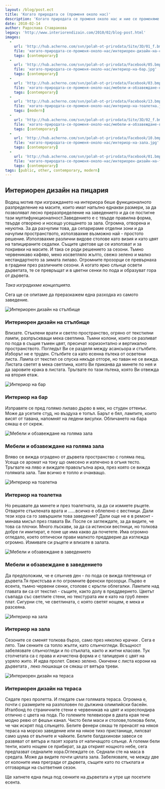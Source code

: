 ```yaml
---
layout: /blog/post.ect
title: 'Когато природата се (променя около нас)'
description: 'Когато природата се променя около нас и ние се променяме заедно с нея. Независимо дали го искаме или не времето, влияе на настроенията ни. Меним си и настроението, меним си и плановете  в зависимост дали е горещ и безгрижен слънчев ден или навъсено сиво небе се изсипва върху нас. '
date: 2010-02-14
author: Радослава Ставракова
legacy: 'http://www.interiorendizain.com/2010/02/blog-post.html'
images:
  -
    url: 'http://hub.acherno.com/svn/polah-ot-prirodata/Site/3D/01_f.bmp'
    file: 'когато-природата-се-променя-около-нас/интериорен-дизайн-на-стълбище.jpg'
    tags: [contemporary]
  -
    url: 'http://hub.acherno.com/svn/polah-ot-prirodata/Facebook/05.bmp'
    file: 'когато-природата-се-променя-около-нас/интериор-на-бар.jpg'
    tags: [contemporary]
  -
    url: 'http://hub.acherno.com/svn/polah-ot-prirodata/Facebook/03.bmp'
    file: 'когато-природата-се-променя-около-нас/мебели-и-обзавеждане-на-голяма-зала.jpg'
    tags: [contemporary]
  -
    url: 'http://hub.acherno.com/svn/polah-ot-prirodata/Facebook/13.bmp'
    file: 'когато-природата-се-променя-около-нас/интериор-на-тоалетна.jpg'
    tags: [modern]
  -
    url: 'http://hub.acherno.com/svn/polah-ot-prirodata/Site/3D/02_f.bmp'
    file: 'когато-природата-се-променя-около-нас/мебели-и-обзавеждане-в-заведението.jpg'
    tags: [contemporary]
  -
    url: 'http://hub.acherno.com/svn/polah-ot-prirodata/Facebook/10.bmp'
    file: 'когато-природата-се-променя-около-нас/интериор-на-зала.jpg'
    tags: [contemporary]
  -
    url: 'http://hub.acherno.com/svn/polah-ot-prirodata/Facebook/01.bmp'
    file: 'когато-природата-се-променя-около-нас/интериорен-дизайн-на-тераса.jpg'
    tags: [contemporary]
tags: [public, other, contemporary, modern]
---
```

## **Интериорен дизайн** на пицария
Водещ мотив при изграждането на интериора беше функционалното разпределение на масите, които имат напълно еднакви размери, за да позволяват лесно преразпределение на заведението и да се постигне тази мултифункционалност.Заведението е с твърде правилна форма, твърде отворено и носещо усещането за зала. Огромна, отворена и неуютна. За да разчупим това, да сепарираме отделни зони и да начупим пространството, използвахме възможно най - простото решение. Използвахме различни видове столове като визия и като цвят на тапицираните седалки. Същите цветове ще се използват и за покривки на масите. И така се роди решението за сезони. Тъмно червеникаво кафяво, меко изсветляло жълто, свежо зелено и малко нестандартното за зимата лилаво. Огромните прозорци се превърнаха в градини през различните сезони. А когато ярко слънце освети дърветата, те се превръщат и в цветни сенки по пода и образуват гора от дървета.

*Така изградихме концепцията.*

Сега ще се опитаме да преразкажем една разходка из самото заведениe.

![Интериорен дизайн на стълбище](когато-природата-се-променя-около-нас/интериорен-дизайн-на-стълбище.jpg)
### Интериорен дизайн на **стълбище**

Влизате. Стъклени врати и светло пространство, огряно от текстилни лампи, разпръскващи мека светлина. Тъмни колони, които се разливат по пода в същия тъмен цвят, пресичат хоризонтално и вертикално пространството. Погледът Ви се разделя между асансьора и стълбите. Изборът не е труден. Стълбите са като есенна пътека от осветени листа. Лампа от текстил се спуска някъде отгоре, но таван не се вижда. Листата светят в мека светлина, която  Ви приканва да минете по нея и да заровите крака в листата. Тръгвате по тази пътека, която Ви отвежда на втория етаж.

![Интериор на бар](когато-природата-се-променя-около-нас/интериор-на-бар.jpg)
### Интериор на **бар**

Изправяте се пред голямо лилаво дърво в мек, но студен оттенък. Може да усетите студ, но въздуха е топъл. Барът е бял, лампите, които висят от тавана, напомнят на ледени висулки. Обличането на бара сякаш е от скреж.

![Мебели и обзавеждане на голяма зала](когато-природата-се-променя-около-нас/мебели-и-обзавеждане-на-голяма-зала.jpg)
### Мебели и обзавеждане на **голяма зала**

Вляво се вижда оградено от дървета пространство с голяма пещ. Усеща се аромат на току що омесено и изпечено в огъня тесто. Тръгвате на ляво и виждате правоъгълна арка, през която се вижда голямата зала. Там всичко е топло и очакващо.

![Интериор на тоалетна](когато-природата-се-променя-около-нас/интериор-на-тоалетна.jpg)
### Интериор на **тоалетна**

Но решавате да минете и през тоалетната, за да си измиете ръцете. Отваряте стъклената врата и ……всичко е облепено с вестници. Дали тези хора са го завършили това заведение? Дали още не е в ремонт - минава мисъл през главата Ви. После се заглеждате, за да видите, че това са плочки. Много лъскави, за да са истински вестници, но толкова добре ги имитират, е поне ще има какво да почетете. Има огромно огледало, което оптически прави малкото преддверие да изглежда огромно. Измивате си ръцете и влизате в залата.

![Мебели и обзавеждане в заведението](когато-природата-се-променя-около-нас/мебели-и-обзавеждане-в-заведението.jpg)
### Мебели и обзавеждане в **заведението**

Да предположим, че е слънчев ден - по пода се вижда плетеница от дървета.Тя пристсъва и по огромните френски прозорци. Първо е есента, тъмно червени сенки, столове с кръгли облегалки. Лампите над главата ви са от текстил - същите, както долу в преддверието. Цветът съвпада със светлите стени, но текстурата им е като на груб ленен плат. Сигурни сте, че светлината, с която светят нощем, е мека и разсеяна.

![Интериор на зала](когато-природата-се-променя-около-нас/интериор-на-зала.jpg)
### Интериор на **зала**

Сезоните се сменят толкова бързо, само през няколко крачки . Сега е лято. Там сенките са топло жълти, като слънчогледи. Всъщност забелязвате слънчогледи  и по стъклата, както и житни класове. Тук столчетата са с права и изчистена форма и с тапицерия с цвят на узряло жито. И идва пролет. Свежо зелено. Окичени с листа корони на дърветата , леко люшкащи се сякаш от вятъра треви.

![Интериорен дизайн на тераса](когато-природата-се-променя-около-нас/интериорен-дизайн-на-тераса.jpg)
### Интериорен дизайн на **тераса**

Сядате през пролетта. И гледате съм голямата тераса. Огромна е, почти с размерите на разполовен по дължина олимпийски басейн. Италбонд по страничните стени е червеникав на цвят и кореспондира отлично с цвета на пода. По големите телевизори в двата края тече модно ревю от фешън канал. Чисто бели маси и столове,толкова бели, че чак искрят под слънцето. Белите фенери сякаш те пренасят на някоя тераса на морско заведение или на някое тихо пристанище, липсват само шума от вълните и чайките. Белите балдахинови завеси се развяват от вятъра и пазят хората от напичащото слънце. А големи бели тенти, които нощем се прибират, за да открият нощното небе, сега предпазват седналите хора.Оглеждате се. Седнали сте на маса в средата. Може да видите почти цялата зала. Забелязвате, че между две от колоните има прегради от дървета, същите като по стъклата и отговарящи на съответния сезон.

Ще хапнете една пица под сенките на дърветата и утре ще посетите есента.

